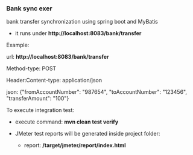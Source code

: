 ### Bank sync exer
bank transfer synchronization using spring boot and MyBatis
- it runs under **http://localhost:8083/bank/transfer**

Example:

url: **http://localhost:8083/bank/transfer**

Method-type: POST

Header:Content-type: application/json

json: {"fromAccountNumber": "987654", "toAccountNumber": "123456", "transferAmount": "100"}


To execute integration test:
- execute command: **mvn clean test verify**
- JMeter test reports will be generated inside project folder:  
   
   - report: **<project-dir>/target/jmeter/report/index.html**